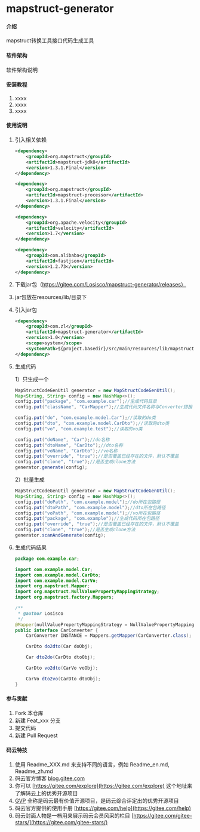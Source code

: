 # mapstruct-generator

#### 介绍
mapstruct转换工具接口代码生成工具

#### 软件架构
软件架构说明


#### 安装教程

1.  xxxx
2.  xxxx
3.  xxxx

#### 使用说明

1. 引入相关依赖

   ```xml
   <dependency>
       <groupId>org.mapstruct</groupId>
       <artifactId>mapstruct-jdk8</artifactId>
       <version>1.3.1.Final</version>
   </dependency>
   
   <dependency>
       <groupId>org.mapstruct</groupId>
       <artifactId>mapstruct-processor</artifactId>
       <version>1.3.1.Final</version>
   </dependency>
   
   <dependency>
       <groupId>org.apache.velocity</groupId>
       <artifactId>velocity</artifactId>
       <version>1.7</version>
   </dependency>
   
   <dependency>
       <groupId>com.alibaba</groupId>
       <artifactId>fastjson</artifactId>
       <version>1.2.73</version>
   </dependency>
   ```

   

2. 下载jar包（https://gitee.com/Losisco/mapstruct-generator/releases）

3. jar包放在resources/lib/目录下

4. 引入jar包

   ```xml
   <dependency>
       <groupId>com.zl</groupId>
       <artifactId>mapstruct-generator</artifactId>
       <version>1.0</version>
       <scope>system</scope>
       <systemPath>${project.basedir}/src/main/resources/lib/mapstruct-generator-1.0.jar</systemPath>
   </dependency>
   ```

5. 生成代码

   1）只生成一个

   ```java
   MapStructCodeGenUtil generator = new MapStructCodeGenUtil();
   Map<String, String> config = new HashMap<>();
   config.put("package", "com.example.car");//生成代码目录
   config.put("className", "CarMapper");//生成代码文件名称与Converter拼接
   
   config.put("do", "com.example.model.Car");//读取的do类
   config.put("dto", "com.example.model.CarDto");//读取的dto类
   config.put("vo", "com.example.test");//读取的vo类
   
   config.put("doName", "Car");//do名称
   config.put("dtoName", "CarDto");//dto名称
   config.put("voName", "CarDto");//vo名称
   config.put("override", "true");//是否覆盖已经存在的文件，默认不覆盖
   config.put("clone", "true");//是否生成clone方法
   generator.generate(config);
   ```

   2）批量生成

   ```java
   MapStructCodeGenUtil generator = new MapStructCodeGenUtil();
   Map<String, String> config = new HashMap<>();
   config.put("doPath", "com.example.model");//do所在包路径
   config.put("dtoPath", "com.example.model");//dto所在包路径
   config.put("voPath", "com.example.model");//vo所在包路径
   config.put("package", "com.example");//生成代码所在包路径
   config.put("override", "true");//是否覆盖已经存在的文件，默认不覆盖
   config.put("clone", "true");//是否生成clone方法
   generator.scanAndGenerate(config);
   ```

6.  生成代码结果

    ```java
    package com.example.car;
    
    import com.example.model.Car;
    import com.example.model.CarDto;
    import com.example.model.CarVo;
    import org.mapstruct.Mapper;
    import org.mapstruct.NullValuePropertyMappingStrategy;
    import org.mapstruct.factory.Mappers;
    
    /**
     * @author Losisco
     */
    @Mapper(nullValuePropertyMappingStrategy = NullValuePropertyMappingStrategy.IGNORE)
    public interface CarConverter {
        CarConverter INSTANCE = Mappers.getMapper(CarConverter.class);
    
        CarDto do2dto(Car doObj);
    
        Car dto2do(CarDto dtoObj);
    
        CarDto vo2dto(CarVo voObj);
    
        CarVo dto2vo(CarDto dtoObj);
    }
    ```

    

#### 参与贡献

1.  Fork 本仓库
2.  新建 Feat_xxx 分支
3.  提交代码
4.  新建 Pull Request


#### 码云特技

1.  使用 Readme\_XXX.md 来支持不同的语言，例如 Readme\_en.md, Readme\_zh.md
2.  码云官方博客 [blog.gitee.com](https://blog.gitee.com)
3.  你可以 [https://gitee.com/explore](https://gitee.com/explore) 这个地址来了解码云上的优秀开源项目
4.  [GVP](https://gitee.com/gvp) 全称是码云最有价值开源项目，是码云综合评定出的优秀开源项目
5.  码云官方提供的使用手册 [https://gitee.com/help](https://gitee.com/help)
6.  码云封面人物是一档用来展示码云会员风采的栏目 [https://gitee.com/gitee-stars/](https://gitee.com/gitee-stars/)
